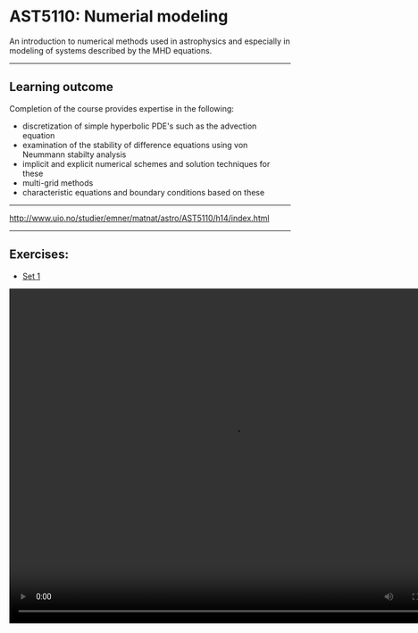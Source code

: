# AST5110: Numerial modeling

An introduction to numerical methods used in astrophysics and especially in modeling of systems described by the MHD equations.

 - - -

## Learning outcome
Completion of the course provides expertise in the following:

- discretization of simple hyperbolic PDE's such as the advection equation
- examination of the stability of difference equations using von Neummann stabilty analysis
- implicit and explicit numerical schemes and solution techniques for these
- multi-grid methods
- characteristic equations and boundary conditions based on these

- - - 

http://www.uio.no/studier/emner/matnat/astro/AST5110/h14/index.html

- - -

## Exercises:

- [Set 1](http://www.uio.no/studier/emner/matnat/astro/AST5110/h14/undervisningsmateriale/exercise-numeric.pdf "Set 1")

<video width="800" height="600">
  <source src="https://github.com/mariusei/AST5110/raw/master/exercises1/upwind.mp4" type="video/mp4" controls preload>
Your browser does not support the video tag.
</video>
